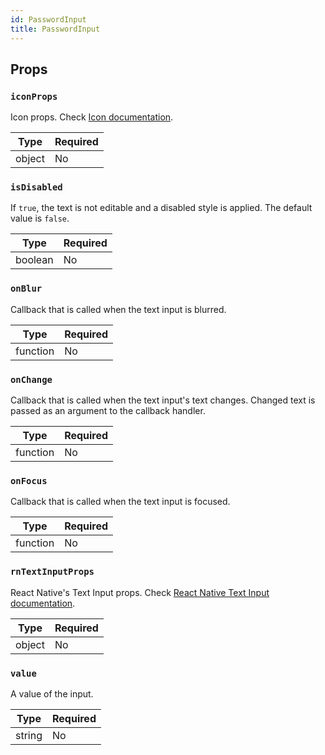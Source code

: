 ```yaml
---
id: PasswordInput
title: PasswordInput
---
```


## Props

### `iconProps`

Icon props. Check [Icon documentation](Icon.md#props).

| Type   | Required |
| -------| -------- |
| object | No       |

### `isDisabled`

If `true`, the text is not editable and a disabled style is applied. The default value is `false`.

| Type    | Required |
| --------| -------- |
| boolean | No       |

### `onBlur`

Callback that is called when the text input is blurred.

| Type     | Required |
| ---------| -------- |
| function | No       |

### `onChange`

Callback that is called when the text input's text changes. Changed text is passed as an argument to the callback handler.

| Type     | Required |
| ---------| -------- |
| function | No       |

### `onFocus`

Callback that is called when the text input is focused.

| Type     | Required |
| ---------| -------- |
| function | No       |

### `rnTextInputProps`

React Native's Text Input props. Check [React Native Text Input documentation](https://reactnative.dev/docs/textinput#props).

| Type   | Required |
| -------| -------- |
| object | No       |

### `value`

A value of the input.

| Type   | Required |
| -------| -------- |
| string | No       |


